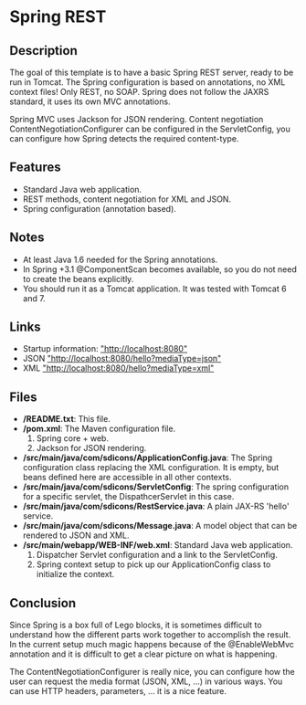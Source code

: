 # Spring REST
## Description

The goal of this template is to have a basic Spring REST server, ready to be run in Tomcat.
The Spring configuration is based on annotations, no XML context files!
Only REST, no SOAP. Spring does not follow the JAXRS standard, it uses its own MVC annotations.

Spring MVC uses Jackson for JSON rendering.
Content negotiation ContentNegotiationConfigurer can be configured in the ServletConfig, you can configure how
Spring detects the required content-type.

## Features

* Standard Java web application.
* REST methods, content negotiation for XML and JSON.
* Spring configuration (annotation based).

## Notes
* At least Java 1.6 needed for the Spring annotations.
* In Spring +3.1 @ComponentScan becomes available, so you do not need to create the beans explicitly.
* You should run it as a Tomcat application. It was tested with Tomcat 6 and 7.

## Links

+ Startup information: ["http://localhost:8080"](http://localhost:8080)
+ JSON ["http://localhost:8080/hello?mediaType=json"](http://localhost:8080/hello?mediaType=json)
+ XML ["http://localhost:8080/hello?mediaType=xml"](http://localhost:8080/hello?mediaType=xml)

## Files

* **/README.txt**: This file.
* **/pom.xml**: The Maven configuration file.
   1. Spring core + web.
   1. Jackson for JSON rendering.
* **/src/main/java/com/sdicons/ApplicationConfig.java**: The Spring configuration class replacing the XML configuration.
It is empty, but beans defined here are accessible in all other contexts.
* **/src/main/java/com/sdicons/ServletConfig**: The spring configuration for a specific servlet,
the DispathcerServlet in this case.
* **/src/main/java/com/sdicons/RestService.java**: A plain JAX-RS 'hello' service.
* **/src/main/java/com/sdicons/Message.java**: A model object that can be rendered to JSON and XML.
* **/src/main/webapp/WEB-INF/web.xml**: Standard Java web application.
   1. Dispatcher Servlet configuration and a link to the ServletConfig.
   1. Spring context setup to pick up our ApplicationConfig class to initialize the context.

## Conclusion

Since Spring is a box full of Lego blocks, it is sometimes difficult to understand how the different parts work
together to accomplish the result. In the current setup much magic happens because of the @EnableWebMvc
annotation and it is difficult to get a clear picture on what is happening.

The ContentNegotiationConfigurer is really nice, you can configure how the user can request the media format (JSON, XML, ...)
in various ways. You can use HTTP headers, parameters, ... it is a nice feature.